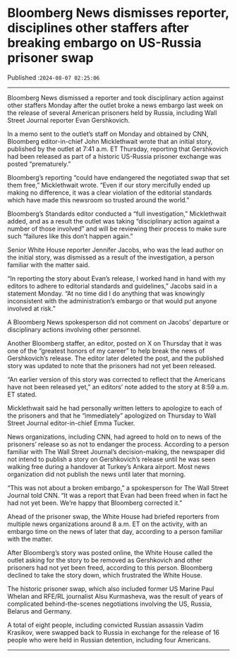 # Bloomberg News dismisses reporter, disciplines other staffers after breaking embargo on US-Russia prisoner swap

Published :`2024-08-07 02:25:06`

---

Bloomberg News dismissed a reporter and took disciplinary action against other staffers Monday after the outlet broke a news embargo last week on the release of several American prisoners held by Russia, including Wall Street Journal reporter Evan Gershkovich.

In a memo sent to the outlet’s staff on Monday and obtained by CNN, Bloomberg editor-in-chief John Micklethwait wrote that an initial story, published by the outlet at 7:41 a.m. ET Thursday, reporting that Gershkovich had been released as part of a historic US-Russia prisoner exchange was posted “prematurely.”

Bloomberg’s reporting “could have endangered the negotiated swap that set them free,” Micklethwait wrote. “Even if our story mercifully ended up making no difference, it was a clear violation of the editorial standards which have made this newsroom so trusted around the world.”

Bloomberg’s Standards editor conducted a “full investigation,” Micklethwait added, and as a result the outlet was taking “disciplinary action against a number of those involved” and will be reviewing their process to make sure such “failures like this don’t happen again.”

Senior White House reporter Jennifer Jacobs, who was the lead author on the initial story, was dismissed as a result of the investigation, a person familiar with the matter said.

“In reporting the story about Evan’s release, I worked hand in hand with my editors to adhere to editorial standards and guidelines,” Jacobs said in a statement Monday. “At no time did I do anything that was knowingly inconsistent with the administration’s embargo or that would put anyone involved at risk.”

A Bloomberg News spokesperson did not comment on Jacobs’ departure or disciplinary actions involving other personnel.

Another Bloomberg staffer, an editor, posted on X on Thursday that it was one of the “greatest honors of my career” to help break the news of Gershkovich’s release. The editor later deleted the post, and the published story was updated to note that the prisoners had not yet been released.

“An earlier version of this story was corrected to reflect that the Americans have not been released yet,” an editors’ note added to the story at 8:59 a.m. ET stated.

Micklethwait said he had personally written letters to apologize to each of the prisoners and that he “immediately” apologized on Thursday to Wall Street Journal editor-in-chief Emma Tucker.

News organizations, including CNN, had agreed to hold on to news of the prisoners’ release so as not to endanger the process. According to a person familiar with The Wall Street Journal’s decision-making, the newspaper did not intend to publish a story on Gershkovich’s release until he was seen walking free during a handover at Turkey’s Ankara airport. Most news organization did not publish the news until later that morning.

“This was not about a broken embargo,” a spokesperson for The Wall Street Journal told CNN. “It was a report that Evan had been freed when in fact he had not yet been. We’re happy that Bloomberg corrected it.”

Ahead of the prisoner swap, the White House had briefed reporters from multiple news organizations around 8 a.m. ET on the activity, with an embargo time on the news of later that day, according to a person familiar with the matter.

After Bloomberg’s story was posted online, the White House called the outlet asking for the story to be removed as Gershkovich and other prisoners had not yet been freed, according to this person. Bloomberg declined to take the story down, which frustrated the White House.

The historic prisoner swap, which also included former US Marine Paul Whelan and RFE/RL journalist Alsu Kurmasheva, was the result of years of complicated behind-the-scenes negotiations involving the US, Russia, Belarus and Germany.

A total of eight people, including convicted Russian assassin Vadim Krasikov, were swapped back to Russia in exchange for the release of 16 people who were held in Russian detention, including four Americans.

---

